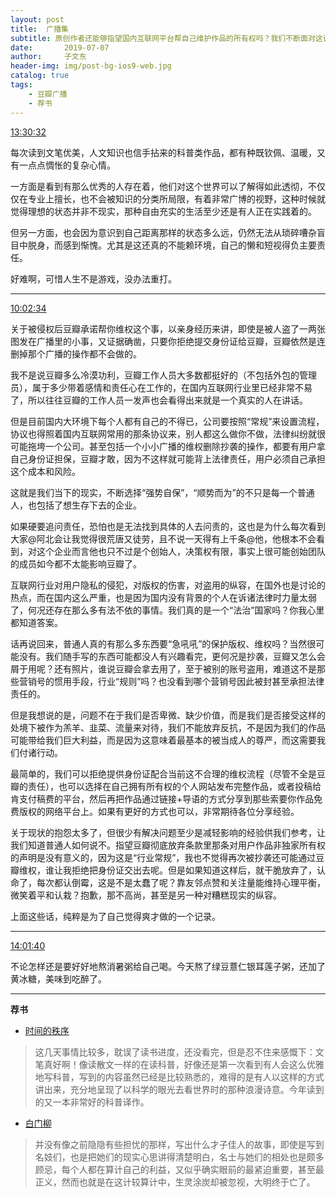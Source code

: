 ```yaml
---
layout: post
title:  广播集
subtitle: 原创作者还能够指望国内互联网平台帮自己维护作品的所有权吗？我们不断面对这让人颓丧的现实，但别以为这个世界处处如此，也别说所有人都得接受憋屈的活着。
date:       2019-07-07
author:     子文东
header-img: img/post-bg-ios9-web.jpg
catalog: true
tags:
    - 豆瓣广播
    - 荐书
---
```

[13:30:32](https://www.douban.com/people/gaobiedeying/status/2549835720/)

每次读到文笔优美，人文知识也信手拈来的科普类作品，都有种既钦佩、温暖，又有一点点惆怅的复杂心情。

一方面是看到有那么优秀的人存在着，他们对这个世界可以了解得如此透彻，不仅仅在专业上擅长，也不会被知识的分类所局限，有着非常广博的视野，这种时候就觉得理想的状态并非不现实，那种自由充实的生活至少还是有人正在实践着的。

但另一方面，也会因为意识到自己距离那样的状态多么远，仍然无法从琐碎嘈杂盲目中脱身，而感到惭愧。尤其是这还真的不能赖环境，自己的懒和短视得负主要责任。

好难啊，可惜人生不是游戏，没办法重打。

---

[10:02:34](https://www.douban.com/people/gaobiedeying/status/2549644223/)

关于被侵权后豆瓣承诺帮你维权这个事，以亲身经历来讲，即使是被人盗了一两张图发在广播里的小事，又证据确凿，只要你拒绝提交身份证给豆瓣，豆瓣依然是连删掉那个广播的操作都不会做的。

我不是说豆瓣多么冷漠功利，豆瓣工作人员大多数都挺好的（不包括外包的管理员），属于多少带着感情和责任心在工作的，在国内互联网行业里已经非常不易了，所以往往豆瓣的工作人员一发声也会看得出来就是一个真实的人在讲话。

但是目前国内大环境下每个人都有自己的不得已，公司要按照“常规”来设置流程，协议也得照着国内互联网常用的那条协议来，别人都这么做你不做，法律纠纷就很可能拖垮一个公司。甚至包括一个小小广播的维权删除抄袭的操作，都要有用户拿自己身份证担保，豆瓣才敢，因为不这样就可能背上法律责任，用户必须自己承担这个成本和风险。

这就是我们当下的现实，不断选择“强势自保”，“顺势而为”的不只是每一个普通人，也包括了想生存下去的企业。

如果硬要追问责任，恐怕也是无法找到具体的人去问责的，这也是为什么每次看到大家@阿北会让我觉得很荒唐又徒劳，且不说一天得有上千条@他，他根本不会看到，对这个企业而言他也只不过是个创始人，决策权有限，事实上很可能创始团队的成员如今都不太能影响豆瓣了。

互联网行业对用户隐私的侵犯，对版权的伤害，对盗用的纵容，在国外也是讨论的热点，而在国内这么严重，也是因为国内没有背景的个人在诉诸法律时力量太弱了，何况还存在那么多有法不依的事情。我们真的是一个“法治”国家吗？你我心里都知道答案。

话再说回来，普通人真的有那么多东西要“急吼吼”的保护版权、维权吗？当然很可能没有。我们随手写的东西可能都没人有兴趣看完，更何况是抄袭，豆瓣又怎么会屑于用呢？还有照片，谁说豆瓣会拿去用了，至于被别的账号盗用，难道这不是那些营销号的惯用手段，行业“规则”吗？也没看到哪个营销号因此被封甚至承担法律责任的。

但是我想说的是，问题不在于我们是否卑微、缺少价值，而是我们是否接受这样的处境下被作为羔羊、韭菜、流量来对待，我们不能放弃反抗，不是因为我们的作品可能带给我们巨大利益，而是因为这意味着最基本的被当成人的尊严，而这需要我们付诸行动。

最简单的，我们可以拒绝提供身份证配合当前这不合理的维权流程（尽管不全是豆瓣的责任），也可以选择在自己拥有所有权的个人网站发布完整作品，或者投稿给肯支付稿费的平台，然后再把作品通过链接+导语的方式分享到那些索要你作品免费版权的网络平台上。如果有更好的方式也可以，非常期待各位分享经验。

关于现状的抱怨太多了，但很少有解决问题至少是减轻影响的经验供我们参考，让我们知道普通人如何说不。指望豆瓣彻底放弃条款里那条对用户作品非独家所有权的声明是没有意义的，因为这是“行业常规”，我也不觉得再次被抄袭还可能通过豆瓣维权，谁让我拒绝把身份证交出去呢。但是如果知道这样后，就干脆放弃了，认命了，每次都认倒霉，这是不是太蠢了呢？靠友邻点赞和关注量能维持心理平衡，微笑着平和认栽？抱歉，那不高尚，甚至是另一种对糟糕现实的纵容。

上面这些话，纯粹是为了自己觉得爽才做的一个记录。

---

[14:01:40](https://www.douban.com/people/gaobiedeying/status/2549865480/)

不论怎样还是要好好地熬消暑粥给自己喝。今天熬了绿豆薏仁银耳莲子粥，还加了黄冰糖，美味到吃醉了。

---

**荐书**

* [时间的秩序](https://book.douban.com/subject/33424487/)
>这几天事情比较多，耽误了读书进度，还没看完，但是忍不住来感慨下：文笔真好啊！像读散文一样的在读科普，好像还是第一次看到有人会这么优雅地写科普，写到的内容虽然已经是比较熟悉的，难得的是有人以这样的方式讲出来，充分地呈现了以科学的眼光去看世界时的那种浪漫诗意。今年读到的又一本非常好的科普译作。

* [白门柳](https://book.douban.com/subject/1200827/)
>并没有像之前隐隐有些担忧的那样，写出什么才子佳人的故事，即使是写到名妓们，也是把她们的现实心思讲得清楚明白，名士与她们的相处也是颇多顾忌，每个人都在算计自己的利益，又似乎确实眼前的最紧迫重要，甚至最正义，然而也就是在这计较算计中，生灵涂炭却被忽视，大明终于亡了。